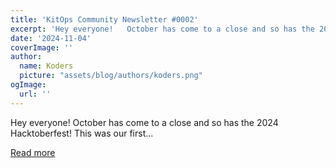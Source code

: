 ```yaml
---
title: 'KitOps Community Newsletter #0002'
excerpt: 'Hey everyone!   October has come to a close and so has the 2024 Hacktoberfest! This was our first...'
date: '2024-11-04'
coverImage: ''
author:
  name: Koders
  picture: "assets/blog/authors/koders.png"
ogImage:
  url: ''
---
```


Hey everyone!   October has come to a close and so has the 2024 Hacktoberfest! This was our first...

[Read more](https://dev.to/kitops/kitops-community-newsletter-0002-35b6)
